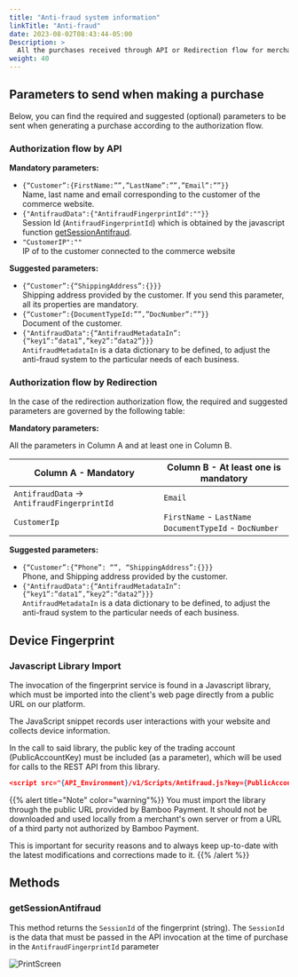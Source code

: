 ```yaml
---
title: "Anti-fraud system information"
linkTitle: "Anti-fraud"
date: 2023-08-02T08:43:44-05:00
Description: >
  All the purchases received through API or Redirection flow for merchants in the [Payments Facilitator]({{< ref "Concepts.md">}}#payfac-model) model, are evaluated by the anti-fraud system.
weight: 40
---
```




## Parameters to send when making a purchase
Below, you can find the required and suggested (optional) parameters to be sent when generating a purchase according to the authorization flow.

### Authorization flow by API

**Mandatory parameters:**

* `{“Customer”:{FirstName:””,”LastName”:””,”Email”:””}}`<br>Name, last name and email corresponding to the customer of the commerce website.
* `{"AntifraudData":{"AntifraudFingerprintId":""}}`<br>Session Id (`AntifraudFingerprintId`) which is obtained by the javascript function [getSessionAntifraud](#getsessionantifraud).
* `"CustomerIP":""`<br>IP of to the customer connected to the commerce website

**Suggested parameters:**

* `{“Customer”:{“ShippingAddress”:{}}}`<br>Shipping address provided by the customer. If you send this parameter, all its properties are mandatory.
* `{“Customer”:{DocumentTypeId:””,”DocNumber”:””}}`<br>Document of the customer.
* `{"AntifraudData":{“AntifraudMetadataIn”:{“key1”:”data1”,”key2”:”data2”}}}`<br>`AntifraudMetadataIn` is a data dictionary to be defined, to adjust the anti-fraud system to the particular needs of each business.

### Authorization flow by Redirection

In the case of the redirection authorization flow, the required and suggested parameters are governed by the following table:

**Mandatory parameters:**

All the parameters in Column A and at least one in Column B.


| Column A - Mandatory | Column B - At least one is mandatory |
|---------|----------|
| `AntifraudData` → `AntifraudFingerprintId` | `Email` |
| `CustomerIp` | `FirstName` - `LastName`<br>`DocumentTypeId` - `DocNumber` |

**Suggested parameters:**

* `{“Customer”:{“Phone”: “”, “ShippingAddress”:{}}}`<br>Phone, and Shipping address provided by the customer.
* `{"AntifraudData":{“AntifraudMetadataIn”:{“key1”:”data1”,”key2”:”data2”}}}`<br>`AntifraudMetadataIn` is a data dictionary to be defined, to adjust the anti-fraud system to the particular needs of each business.

## Device Fingerprint

### Javascript Library Import
The invocation of the fingerprint service is found in a Javascript library, which must be imported into the client's web page directly from a public URL on our platform.

The JavaScript snippet records user interactions with your website and collects device information. <br>

In the call to said library, the public key of the trading account (PublicAccountKey) must be included (as a parameter), which will be used for calls to the REST API from this library.

```json
<script src="{API_Environment}/v1/Scripts/Antifraud.js?key={PublicAccountKey}" type="text/javascript"></script> 
```

{{% alert title="Note" color="warning"%}}
You must import the library through the public URL provided by Bamboo Payment. It should not be downloaded and used locally from a merchant's own server or from a URL of a third party not authorized by Bamboo Payment.

This is important for security reasons and to always keep up-to-date with the latest modifications and corrections made to it.
{{% /alert %}}

## Methods

### getSessionAntifraud
This method returns the `SessionId` of the fingerprint (string). The `SessionId` is the data that must be passed in the API invocation at the time of purchase in the `AntifraudFingerprintId` parameter

![PrintScreen](/assets/getSessionAntifraudFlow_en.png)